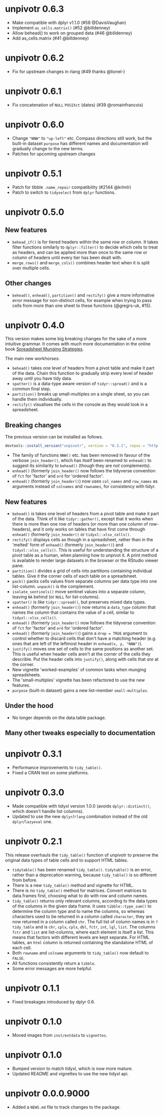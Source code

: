 # unpivotr 0.6.3

* Make compatible with dplyr v1.1.0 (#58 @DavisVaughan)
* Implement `as_cells.matrix()` (#52 @billdenney)
* Allow behead() to work on grouped data (#46 @billdenney)
* Add as_cells.matrix (#41 @billdenney)

# unpivotr 0.6.2

* Fix for upstream changes in rlang (#49 thanks @lionel-)

# unpivotr 0.6.1

* Fix concatenation of `NULL` `POSIXct` (dates) (#39 @romainfrancois)

# unpivotr 0.6.0

* Change `"NNW"` to `"up-left"` etc.  Compass directions still work, but the
    built-in dataset `purpose` has different names and documentation will
    gradually change to the new terms.
* Patches for upcoming upstream changes

# unpivotr 0.5.1

* Patch for tibble `.name_repair` compatibility (#2144 @krlmlr)
* Patch to switch to `tidyselect` from `dplyr` functions.

# unpivotr 0.5.0

## New features

* `behead_if()` is for tiered headers within the same row or column.  It takes
    filter functions similarly to `dplyr::filter()` to decide which cells to
    treat as headers, and can be applied more than once to the same row or
    column of headers until every tier has been dealt with.
* `merge_rows()` and `merge_cols()` combines header text when it is split over
    multiple cells.

## Other changes

* `behead()`, `enhead()`, `partition()` and `rectify()` give a more informative
    error message for non-distinct cells, for example when trying to pass cells
    from more than one sheet to these functions (@gregrs-uk, #15).

# unpivotr 0.4.0

This version makes some big breaking changes for the sake of a more intuitive
grammar.  It comes with much more documentation in the online book [Spreadsheet
Munging Strategies](https://nacnudus.github.io/spreadsheet-munging-strategies/).

The main new workhorses:

* `behead()` takes one level of headers from a pivot table and make it part of
    the data.  Chain this function to gradually strip every level of header away
    until you have tidy data.
* `spatter()` is a data-type aware version of `tidyr::spread()` and is a
    common final step.
* `partition()` breaks up small-multiples on a single sheet, so you can handle
    them individually.
* `rectify()` visualises the cells in the console as they would look in a
    spreadsheet.

## Breaking changes

The previous version can be installed as follows.

```r
devtools::install_version("unpivotr", version = "0.3.1", repos = "http://cran.us.r-project.org")
```

* The family of functions `NNW()` etc. has been removed in favour of the verbose
    `join_header()`, which has itself been renamed to `enhead()` to suggest its
    similarity to `behead()` (though they are *not* complements).
* `enhead()` (formerly `join_header()` now follows the tidyverse convention of
    `fct` for 'factor' and `ord` for 'ordered factor'.
* `enhead()` (formerly `join_header()`) now uses `col_names` and `row_names` as
    arguments instead of `colnames` and `rownames`, for consistency with tidyr.

## New features

* `behead()` is takes one level of headers from a pivot table and make it part
    of the data.  Think of it like `tidyr::gather()`, except that it works when
    there is more than one row of headers (or more than one column of
    row-headers), and it only works on tables that have first come through
    `enhead()` (formerly `join_header()` or `tidyxl::xlsx_cells()`.
* `rectify()` displays cells as though in a spreadsheet, rather than in the
    'melted' form of `enhead()` (formerly `join_header()`) and
    `tidyxl::xlsx_cells()`.  This is useful for understanding the structure of a
    pivot table as a human, when planning how to unpivot it.  A print method is
    available to render large datasets in the browser or the RStudio viewer
    pane.
* `partition()` divides a grid of cells into partitions containing individual
    tables.  Give it the corner cells of each table on a spreadsheet.
* `pack()` packs cells values from separate columns per data type into one
    list-column.  `unpack()` is the complement.
* `isolate_sentinels()` move sentinel values into a separate column, leaving
    `NA` behind (or `NULL` for list-columns).
* `spatter()` is like `tidyr::spread()`, but preserves mixed data types.
* `enhead()` (formerly `join_header()`) now returns a `data_type` column that
    names the column that contains the value of a cell, similar to
    `tidyxl::xlsx_cells()`.
* `enhead()` (formerly `join_header()` now follows the tidyverse convention of
  `fct` for 'factor' and `ord` for 'ordered factor'.
* `enhead()` (formerly `join_header()`) gains a `drop = TRUE` argument to
  control whether to discard cells that don't have a matching header (e.g. ones
  that are left of the leftmost header in `enhead(x, y, "NNW")`).
* `justify()` moves one set of cells to the same positions as another set.  This
    is useful when header cells aren't at the corner of the cells they describle.
    Put the header cells into `justify()`, along with cells that *are* at the
    corner.
* New vignette 'worked-examples' of common tasks when munging spreadsheets.
* The 'small-multiples' vignette has been refactored to use the new features.
* `purpose` (built-in dataset) gains a new list-member `small-multiples`.

## Under the hood

* No longer depends on the data.table package.

## Many other tweaks especially to documentation

# unpivotr 0.3.1

* Performance improvements to `tidy_table()`.
* Fixed a CRAN test on some platforms.

# unpivotr 0.3.0

* Made compatible with tidyxl version 1.0.0 (avoids `dplyr::distinct()`, which
    doesn't handle list columns).
* Updated to use the new `dplyr`/`rlang` combination instead of the old
    `dplyr`/`lazyeval` one.

# unpivotr 0.2.1

This release overhauls the `tidy_table()` function of unpivotr to preserve the
original data types of table cells and to support HTML tables.

* `tidytable()` has been renamed `tidy_table()`.  `tidytable()` is an error,
    rather than a deprecation warning, because `tidy_table()` is so different
    from before.
* There is a new `tidy_table()` method and vignette for HTML.
* There is no `tidy_table()` method for matrices.  Convert matrices to
    data.frames first, choosing what to do with row and column names.
* `tidy_table()` returns only relevant columns, according to the data types of
    the columns in the given data frame.  It uses `tibble::type_sum()` to
    determine the column type and to name the columns, so whereas characters
    used to be returned in a column called `character`, they are now returned in
    a column called `chr`.  The full list of column names is in `?tidy_table`
    and is `chr`, `cplx`, `cplx`, `dbl`, `fctr`, `int`, `lgl`, `list`.  The
    columns `fctr` and `list` are list-columns, where each element is itself a
    list.  This means that factors with different levels are kept separate.  For
    HTML tables, an `html` column is returned containing the standalone HTML of
    each cell.
* Both `rowname` and `colname` arguments to `tidy_table()` now default to
    `FALSE`.
* All functions consistently return a `tibble`.
* Some error messages are more helpful.

# unpivotr 0.1.1

* Fixed breakages introduced by dplyr 0.6.

# unpivotr 0.1.0

* Moved images from `inst/extdata` to `vignettes`.


# unpivotr 0.1.0

* Bumped version to match tidyxl, which is now more mature.
* Updated README and vignettes to use the new tidyxl api.

# unpivotr 0.0.0.9000

* Added a `NEWS.md` file to track changes to the package.
